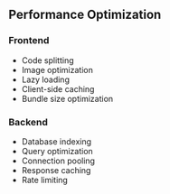 ## Performance Optimization

### Frontend
- Code splitting
- Image optimization
- Lazy loading
- Client-side caching
- Bundle size optimization

### Backend
- Database indexing
- Query optimization
- Connection pooling
- Response caching
- Rate limiting